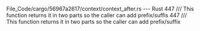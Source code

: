 File_Code/cargo/56967a2617/context/context_after.rs --- Rust
447     /// This function returns it in two parts so the caller can add prefix/suffis                                                                        447     /// This function returns it in two parts so the caller can add prefix/suffix

